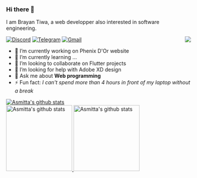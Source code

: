 ### Hi there 👋

I am Brayan Tiwa, a web developper also interested in software engineering.

<img align="right" src="https://komarev.com/ghpvc/?username=asmitta-01&label=Profile%20views&color=0e75b6&style=flat" />

[![Discord](https://img.shields.io/badge/-Asmitta--01-blueviolet?style=flat&logo=Discord&logoColor=white)](https://discordapp.com/users/617597636597514250)
[![Telegram](https://img.shields.io/badge/-@harold_mcclein-blue?style=flat&logo=Telegram&logoColor=white)](https://t.me/Harold_McClein)
[![Gmail](https://img.shields.io/badge/-BrayanTiwa-c14438?style=flat&logo=Gmail&logoColor=white)](mailto:tiwabrayan@gmail.com)

- 🔭 I’m currently working on Phenix D'Or website
- 🌱 I’m currently learning ...
- 👯 I’m looking to collaborate on Flutter projects
- 🤔 I’m looking for help with Adobe XD design
- 💬 Ask me about __Web programming__
- ⚡ Fun fact: _I can't spend more than 4 hours in front of my laptop without a break_

<a href="https://git.io/streak-stats">
  <picture> 
    <source srcset="https://github-readme-streak-stats.herokuapp.com?user=asmitta-01&theme=dark&hide_border=true&mode=weekly" media="(prefers-color-scheme: dark)"/>
    <source srcset="https://github-readme-streak-stats.herokuapp.com?user=asmitta-01&theme=swift&hide_border=true&mode=weekly" media="(prefers-color-scheme: light), (prefers-color-scheme: no-preference)"/>
      <img alt="Asmitta's github stats" 
           src="https://github-readme-streak-stats.herokuapp.com?user=asmitta-01&theme=swift&hide_border=true&mode=weekly" />
  </picture>
</a>
<br>
<a href="https://github.com/Asmitta-01?tab=repositories">
  <picture> 
    <source srcset="https://github-readme-stats.vercel.app/api?username=asmitta-01&show_icons=true&hide_border=true&count_private=true&theme=dark" media="(prefers-color-scheme: dark)"/>
    <source srcset="https://github-readme-stats.vercel.app/api?username=asmitta-01&show_icons=true&hide_border=true&count_private=true&theme=swift" media="(prefers-color-scheme: light), (prefers-color-scheme: no-preference)"/>
      <img height="180em" alt="Asmitta's github stats" 
           src="https://github-readme-stats.vercel.app/api?username=asmitta-01&show_icons=true&hide_border=true&count_private=true&theme=swift" />
  </picture>
</a>
<a href="https://github.com/Asmitta-01/github-readme-stats">
  <picture> 
    <source srcset="https://github-readme-stats.vercel.app/api/top-langs/?username=Asmitta-01&layout=compact&theme=dark&hide_border=true" media="(prefers-color-scheme: dark)"/>
    <source srcset="https://github-readme-stats.vercel.app/api/top-langs/?username=Asmitta-01&layout=compact&theme=swift&hide_border=true" media="(prefers-color-scheme: light), (prefers-color-scheme: no-preference)"/>
      <img height="180em" alt="Asmitta's github stats" 
           src="https://github-readme-stats.vercel.app/api/top-langs/?username=Asmitta-01&layout=compact&theme=swift&hide_border=true" />
  </picture>
</a>


